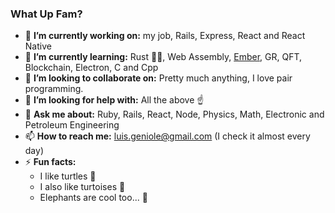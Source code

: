 ### What Up Fam?

- 🔭 **I’m currently working on:** my job, Rails, Express, React and React Native
- 🌱 **I’m currently learning:** Rust 🦀💓, Web Assembly, [Ember](https://emberjs.com/learn/), GR, QFT, Blockchain, Electron, C and Cpp
- 👯 **I’m looking to collaborate on:** Pretty much anything, I love pair programming.
- 🤔 **I’m looking for help with:** All the above ☝️
- 💬 **Ask me about:** Ruby, Rails, React, Node, Physics, Math, Electronic and Petroleum Engineering
- 📫 **How to reach me:** luis.geniole@gmail.com (I check it almost every day)
- ⚡ **Fun facts:**
  - I like turtles 🐢
  - I also like turtoises 🐢
  - Elephants are cool too... 🐘
